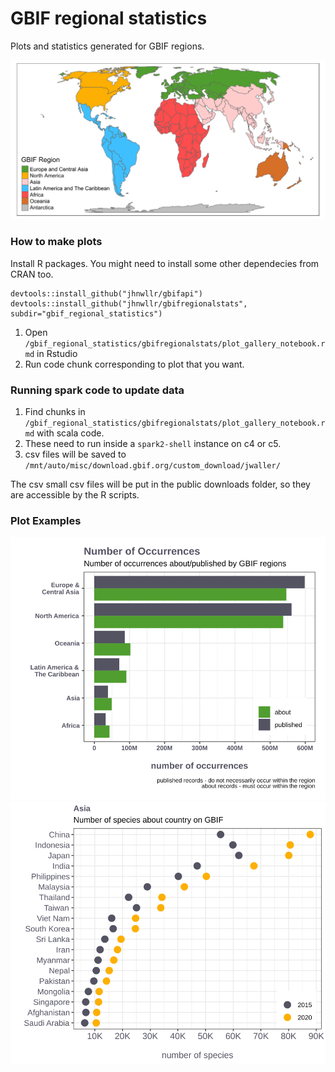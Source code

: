 # GBIF regional statistics 

Plots and statistics generated for GBIF regions. 

![](https://raw.githubusercontent.com/jhnwllr/gbif_regional_statistics/master/plots/gbif%20region%20map/svg/gbif_region_map.svg)

### How to make plots

Install R packages. 
You might need to install some other dependecies from CRAN too. 

```
devtools::install_github("jhnwllr/gbifapi")
devtools::install_github("jhnwllr/gbifregionalstats", subdir="gbif_regional_statistics")
```

1. Open `/gbif_regional_statistics/gbifregionalstats/plot_gallery_notebook.rmd` in Rstudio
2. Run code chunk corresponding to plot that you want. 

### Running spark code to update data 

1. Find chunks in `/gbif_regional_statistics/gbifregionalstats/plot_gallery_notebook.rmd` with scala code. 
2. These need to run inside a `spark2-shell` instance on c4 or c5. 
3. csv files will be saved to `/mnt/auto/misc/download.gbif.org/custom_download/jwaller/`

The csv small csv files will be put in the public downloads folder, so they are accessible by the R scripts. 

### Plot Examples 

![](https://raw.githubusercontent.com/jhnwllr/gbif_regional_statistics/master/plots/comparison%20barchart/svg/gbif_regions_occ_count.svg)
![](https://raw.githubusercontent.com/jhnwllr/gbif_regional_statistics/master/plots/country%20dotplots/svg/country_dotplot_species_count_Asia.svg)

 



